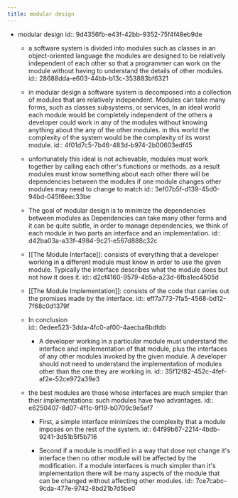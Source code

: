```yaml
---
title: modular design
---
```


- modular design 
id:: 9d4356fb-e43f-42bb-9352-75f4f48eb9de
	 - a software system is divided into modules such as classes in an object-oriented language the modules are designed to be relatively independent of each other so that a programmer can work on the module without having to understand the details of other modules. 
id:: 28688dda-e603-44bb-b13c-353883bf6321

	 - in modular design a software system is decomposed into a collection of modules that are relatively independent. Modules can take many forms, such as classes subsystems, or services, In an ideal world each module would be completely independent of the others a developer could work in any of the modules without knowing anything about the any of the other modules. in this world the complexity of the system would be the complexity of its worst module.
id:: 4f01d7c5-7b46-483d-b974-2b00603edf45

	 - unfortunately this ideal is not achievable, modules must work together by calling each other's functions or methods. as a result modules must know something about each other there will be dependencies between the modules if one module changes other modules may need to change to match 
id:: 3ef07b5f-d139-45d0-94bd-045f6eec33be

	 - The goal of modular design is to minimize  the dependencies between modules as Dependencies can take many other forms and it can be quite subtle, in order to manage dependencies, we think of each module in two parts an interface and an implementation.
id:: d42ba03a-a33f-4984-9c21-e567d888c32c

	 - [[The Module Interface]]:  consists of everything that a developer working in a different module must know in order to use the given module. Typically the interface describes what the module does but not how it does it. 
id:: d2cf4160-9579-4b5a-a23d-6fba1ec4505d

	 - [[The Module Implementation]]: consists of the code that carries out the promises made by the interface.
id:: eff7a773-7fa5-4568-bd12-7f68c0d1379f

	 - In conclusion  
id:: 0edee523-3dda-4fc0-af00-4aecba6bdfdb
		 - A developer working in a particular module must understand the interface and implementation of that module, plus the interfaces of any other modules invoked by the given module. A developer should not need to understand the implementation of modules other than the one they are working in.
id:: 35f12f82-452c-4fef-af2e-52ce972a39e3

	 - the best modules are those whose interfaces are much simpler than their implementations: such modules have two advantages. 
id:: e6250407-8d07-4f1c-9f19-b0709c9e5af7
		 - First, a simple interface minimizes the complexity that a module imposes on the rest of the system.
id:: 64f99b67-2214-4bdb-9241-3d51b5f5b716

		 - Second if a module is modified in a way that dose not change it's interface then no other module will be affected by the modification. if a module interfaces is much simpler than it's implementation there will be many aspects of the module that can be changed without affecting other modules. 
id:: 7ce7cabc-9cda-477e-9742-8bd21b7d5be0
